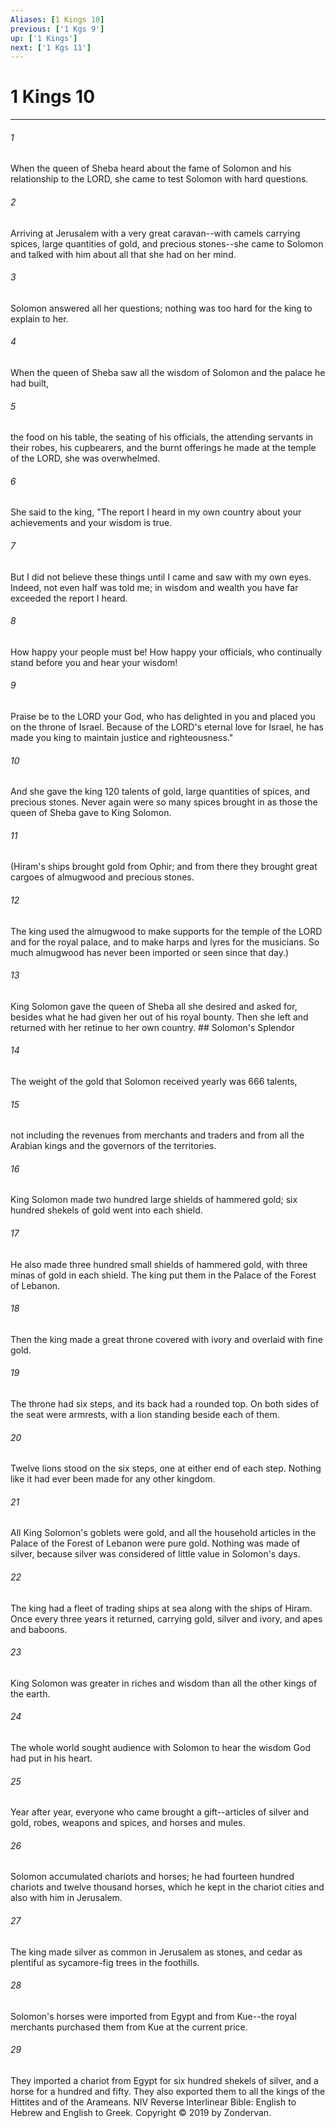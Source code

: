 ```yaml
---
Aliases: [1 Kings 10]
previous: ['1 Kgs 9']
up: ['1 Kings']
next: ['1 Kgs 11']
---
```

# 1 Kings 10

***


###### 1 
When the queen of Sheba heard about the fame of Solomon and his relationship to the LORD, she came to test Solomon with hard questions. 

###### 2 
Arriving at Jerusalem with a very great caravan--with camels carrying spices, large quantities of gold, and precious stones--she came to Solomon and talked with him about all that she had on her mind. 

###### 3 
Solomon answered all her questions; nothing was too hard for the king to explain to her. 

###### 4 
When the queen of Sheba saw all the wisdom of Solomon and the palace he had built, 

###### 5 
the food on his table, the seating of his officials, the attending servants in their robes, his cupbearers, and the burnt offerings he made at the temple of the LORD, she was overwhelmed. 

###### 6 
She said to the king, "The report I heard in my own country about your achievements and your wisdom is true. 

###### 7 
But I did not believe these things until I came and saw with my own eyes. Indeed, not even half was told me; in wisdom and wealth you have far exceeded the report I heard. 

###### 8 
How happy your people must be! How happy your officials, who continually stand before you and hear your wisdom! 

###### 9 
Praise be to the LORD your God, who has delighted in you and placed you on the throne of Israel. Because of the LORD's eternal love for Israel, he has made you king to maintain justice and righteousness." 

###### 10 
And she gave the king 120 talents of gold, large quantities of spices, and precious stones. Never again were so many spices brought in as those the queen of Sheba gave to King Solomon. 

###### 11 
(Hiram's ships brought gold from Ophir; and from there they brought great cargoes of almugwood and precious stones. 

###### 12 
The king used the almugwood to make supports for the temple of the LORD and for the royal palace, and to make harps and lyres for the musicians. So much almugwood has never been imported or seen since that day.) 

###### 13 
King Solomon gave the queen of Sheba all she desired and asked for, besides what he had given her out of his royal bounty. Then she left and returned with her retinue to her own country. ## Solomon's Splendor 

###### 14 
The weight of the gold that Solomon received yearly was 666 talents, 

###### 15 
not including the revenues from merchants and traders and from all the Arabian kings and the governors of the territories. 

###### 16 
King Solomon made two hundred large shields of hammered gold; six hundred shekels of gold went into each shield. 

###### 17 
He also made three hundred small shields of hammered gold, with three minas of gold in each shield. The king put them in the Palace of the Forest of Lebanon. 

###### 18 
Then the king made a great throne covered with ivory and overlaid with fine gold. 

###### 19 
The throne had six steps, and its back had a rounded top. On both sides of the seat were armrests, with a lion standing beside each of them. 

###### 20 
Twelve lions stood on the six steps, one at either end of each step. Nothing like it had ever been made for any other kingdom. 

###### 21 
All King Solomon's goblets were gold, and all the household articles in the Palace of the Forest of Lebanon were pure gold. Nothing was made of silver, because silver was considered of little value in Solomon's days. 

###### 22 
The king had a fleet of trading ships at sea along with the ships of Hiram. Once every three years it returned, carrying gold, silver and ivory, and apes and baboons. 

###### 23 
King Solomon was greater in riches and wisdom than all the other kings of the earth. 

###### 24 
The whole world sought audience with Solomon to hear the wisdom God had put in his heart. 

###### 25 
Year after year, everyone who came brought a gift--articles of silver and gold, robes, weapons and spices, and horses and mules. 

###### 26 
Solomon accumulated chariots and horses; he had fourteen hundred chariots and twelve thousand horses, which he kept in the chariot cities and also with him in Jerusalem. 

###### 27 
The king made silver as common in Jerusalem as stones, and cedar as plentiful as sycamore-fig trees in the foothills. 

###### 28 
Solomon's horses were imported from Egypt and from Kue--the royal merchants purchased them from Kue at the current price. 

###### 29 
They imported a chariot from Egypt for six hundred shekels of silver, and a horse for a hundred and fifty. They also exported them to all the kings of the Hittites and of the Arameans. NIV Reverse Interlinear Bible: English to Hebrew and English to Greek. Copyright © 2019 by Zondervan.
